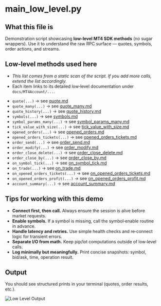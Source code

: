 # main_low_level.py

## What this file is

Demonstration script showcasing **low‑level MT4 SDK methods** (no sugar wrappers).
Use it to understand the raw RPC surface — quotes, symbols, order actions, and streams.

## Low‑level methods used here

* *This list comes from a static scan of the script. If you add more calls, extend the list accordingly.*
* Each item links to its detailed low‑level documentation under `docs/MT4Account/...`.

<!-- The following bullets were generated from your current project tree. -->

* `quote(...)` → see [quote.md](../MT4Account/Market_quota_symbols/quote.md)
* `quote_many(...)` → see [quote_many.md](../MT4Account/Market_quota_symbols/quote_many.md)
* `quote_history(...)` → see [quote_history.md](../MT4Account/Market_quota_symbols/quote_history.md)
* `symbols(...)` → see [symbols.md](../MT4Account/Market_quota_symbols/symbols.md)
* `symbol_params_many(...)` → see [symbol_params_many.md](../MT4Account/Market_quota_symbols/symbol_params_many.md)
* `tick_value_with_size(...)` → see [tick_value_with_size.md](../MT4Account/Market_quota_symbols/tick_value_with_size.md)
* `opened_orders(...)` → see [opened_orders.md](../MT4Account/Orders_Positions_History/opened_orders.md)
* `opened_orders_tickets(...)` → see [opened_orders_tickets.md](../MT4Account/Orders_Positions_History/opened_orders_tickets.md)
* `order_send(...)` → see [order_send.md](../MT4Account/Trading_Actions/order_send.md)
* `order_modify(...)` → see [order_modify.md](../MT4Account/Trading_Actions/order_modify.md)
* `order_close_delete(...)` → see [order_close_delete.md](../MT4Account/Trading_Actions/order_close_delete.md)
* `order_close_by(...)` → see [order_close_by.md](../MT4Account/Trading_Actions/order_close_by.md)
* `on_symbol_tick(...)` → see [on_symbol_tick.md](../MT4Account/Streams/on_symbol_tick.md)
* `on_trade(...)` → see [on_trade.md](../MT4Account/Streams/on_trade.md)
* `on_opened_orders_tickets(...)` → see [on_opened_orders_tickets.md](../MT4Account/Streams/on_opened_orders_tickets.md)
* `on_opened_orders_profit(...)` → see [on_opened_orders_profit.md](../MT4Account/Streams/on_opened_orders_profit.md)
* `account_summary(...)` → see [account_summary.md](../MT4Account/Account_Information/account_summary.md)

## Tips for working with this demo

* **Connect first, then call.** Always ensure the session is alive before market requests.
* **Enable symbols.** If a symbol is missing, call the symbol‑enable routine in advance.
* **Handle latency and retries.** Use simple health checks and re‑connect logic for transient errors.
* **Separate I/O from math.** Keep pip/lot computations outside of low‑level calls.
* **Log minimally but meaningfully.** Print concise snapshots: symbol, bid/ask, time, operation result.

## Output

You should see structured prints in your terminal (quotes, order results, etc.).

![Low Level Output](../Examples_of_illustrations/LL.bmp)

